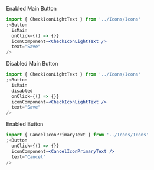 Enabled Main Button

```jsx
import { CheckIconLightText } from '../Icons/Icons'
;<Button
  isMain
  onClick={() => {}}
  iconComponent=<CheckIconLightText />
  text="Save"
/>
```

Disabled Main Button

```jsx
import { CheckIconLightText } from '../Icons/Icons'
;<Button
  isMain
  disabled
  onClick={() => {}}
  iconComponent=<CheckIconLightText />
  text="Save"
/>
```

Enabled Button

```jsx
import { CancelIconPrimaryText } from '../Icons/Icons'
;<Button
  onClick={() => {}}
  iconComponent=<CancelIconPrimaryText />
  text="Cancel"
/>
```
